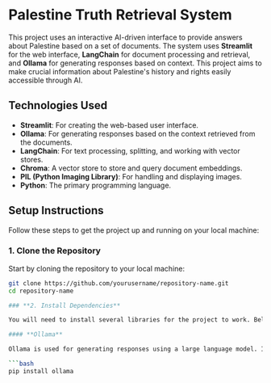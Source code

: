 # **Palestine Truth Retrieval System**

This project uses an interactive AI-driven interface to provide answers about Palestine based on a set of documents. The system uses **Streamlit** for the web interface, **LangChain** for document processing and retrieval, and **Ollama** for generating responses based on context. This project aims to make crucial information about Palestine's history and rights easily accessible through AI.

## **Technologies Used**

- **Streamlit**: For creating the web-based user interface.
- **Ollama**: For generating responses based on the context retrieved from the documents.
- **LangChain**: For text processing, splitting, and working with vector stores.
- **Chroma**: A vector store to store and query document embeddings.
- **PIL (Python Imaging Library)**: For handling and displaying images.
- **Python**: The primary programming language.

## **Setup Instructions**

Follow these steps to get the project up and running on your local machine:

### **1. Clone the Repository**

Start by cloning the repository to your local machine:

```bash
git clone https://github.com/yourusername/repository-name.git
cd repository-name

### **2. Install Dependencies**

You will need to install several libraries for the project to work. Below are the instructions for installing them manually:

#### **Ollama**

Ollama is used for generating responses using a large language model. Install it using the following command:

```bash
pip install ollama


